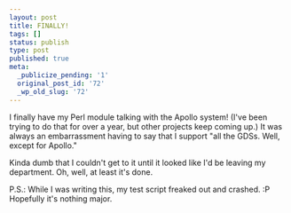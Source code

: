 ```yaml
---
layout: post
title: FINALLY!
tags: []
status: publish
type: post
published: true
meta:
  _publicize_pending: '1'
  original_post_id: '72'
  _wp_old_slug: '72'
---
```

I finally have my Perl module talking with the Apollo system!  (I've been trying to do that for over a year, but other projects keep coming up.)  It was always an embarrassment having to say that I support "all the GDSs.  Well, except for Apollo."

Kinda dumb that I couldn't get to it until it looked like I'd be leaving my department.  Oh, well, at least it's done.

P.S.: While I was writing this, my test script freaked out and crashed.  :P  Hopefully it's nothing major.
